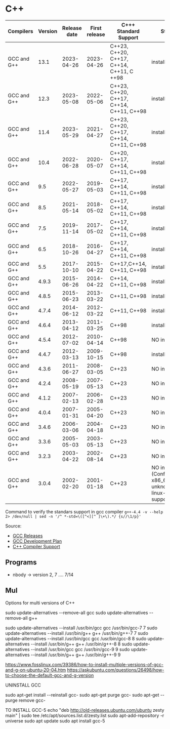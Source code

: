 # C++

Compilers | Version | Release date    | First release | C+++ Standard Support | Status
------------|---------|-----------------|---------------|-------|------|
 GCC and G++ | 13.1 | 2023-04-26 | 2023-04-26 | C++23, C++20, C++17, C++14, C++11, C ++98 | installed
 GCC and G++ | 12.3 | 2023-05-08 | 2022-05-06 | C++23, C++20, C++17, C++14, C++11, C++98 | installed
 GCC and G++ | 11.4 | 2023-05-29 | 2021-04-27 | C++23, C++20, C++17, C++14, C++11, C++98 | installed
 GCC and G++ | 10.4 | 2022-06-28 | 2020-05-07 | C++20, C++17, C++14, C++11, C++98 | installed
 GCC and G++ | 9.5 | 2022-05-27 | 2019-05-03 | C++17, C++14, C++11, C++98 | installed
 GCC and G++ | 8.5 | 2021-05-14 | 2018-05-02 | C++17, C++14, C++11, C++98 | installed
 GCC and G++ | 7.5 | 2019-11-14 | 2017-05-02 | C++17, C++14, C++11, C++98 | installed
 GCC and G++ | 6.5 | 2018-10-26 | 2016-04-27 | C++17, C++14, C++11, C++98 | installed
 GCC and G++ | 5.5 | 2017-10-10 | 2015-04-22 | C++17,C++14, C++11, C++98 | installed
 GCC and G++ | 4.9.3 | 2015-06-26 | 2014-04-22 | C++14, C++11, C++98 | installed
 GCC and G++ | 4.8.5 | 2015-06-23 | 2013-03-22 | C++11, C++98 | installed
 GCC and G++ | 4.7.4 | 2014-06-12 | 2012-03-22 | C++11, C++98 | installed
 GCC and G++ | 4.6.4 | 2013-04-12 | 2011-03-25 | C++98 | installed
 GCC and G++ | 4.5.4 | 2012-07-02 | 2010-04-14 | C++98 | NO installed
 GCC and G++ | 4.4.7 | 2012-03-13 | 2009-10-15 | C++98 | installed
 GCC and G++ | 4.3.6 | 2011-06-27 | 2008-03-05 | C++23 | NO installed
 GCC and G++ | 4.2.4 | 2008-05-19 | 2007-05-13 | C++23 | NO installed
 GCC and G++ | 4.1.2 | 2007-02-13 | 2006-02-28 | C++23 | NO installed
 GCC and G++ | 4.0.4 | 2007-01-31 | 2005-04-20 | C++23 | NO installed
 GCC and G++ | 3.4.6 | 2006-03-06 | 2004-04-18 | C++23 | NO installed
 GCC and G++ | 3.3.6 | 2005-05-03 | 2003-05-13 | C++23 | NO installed
 GCC and G++ | 3.2.3 | 2003-04-22 | 2002-08-14 | C++23 | NO installed
 GCC and G++ | 3.0.4 | 2002-02-20 | 2001-01-18 | C++23 | NO installed (Configuration x86_64-unknown-linux-gnu not supported)

Command to verify the standars support in gcc compiler
`g++-4.4 -v --help 2> /dev/null | sed -n '/^ *-std=\([^<][^ ]\+\).*/ {s//\1/p}'`



Source:
 - [GCC Releases](https://gcc.gnu.org/releases.html)
 - [GCC Development Plan](https://gcc.gnu.org/develop.html)
 - [C++ Compiler Support](https://en.cppreference.com/w/cpp/compiler_support#References)


## Programs

- nbody -> version 2, 7 .... 7/14




## Mul




Options for multi versions of C++

sudo update-alternatives --remove-all gcc 
sudo update-alternatives --remove-all g++


sudo update-alternatives --install /usr/bin/gcc gcc /usr/bin/gcc-7 7
sudo update-alternatives --install /usr/bin/g++ g++ /usr/bin/g++-7 7
sudo update-alternatives --install /usr/bin/gcc gcc /usr/bin/gcc-8 8
sudo update-alternatives --install /usr/bin/g++ g++ /usr/bin/g++-8 8
sudo update-alternatives --install /usr/bin/gcc gcc /usr/bin/gcc-9 9
sudo update-alternatives --install /usr/bin/g++ g++ /usr/bin/g++-9 9

https://www.fosslinux.com/39386/how-to-install-multiple-versions-of-gcc-and-g-on-ubuntu-20-04.htm
https://askubuntu.com/questions/26498/how-to-choose-the-default-gcc-and-g-version





UNINSTALL GCC

sudo apt-get install --reinstall gcc-
sudo apt-get purge gcc-
sudo apt-get --purge remove gcc-



TO INSTALL GCC-5
echo "deb http://old-releases.ubuntu.com/ubuntu zesty main" | sudo tee /etc/apt/sources.list.d/zesty.list
sudo apt-add-repository -r universe
sudo apt update
sudo apt install gcc-5




